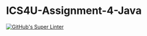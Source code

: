 # ICS4U-Assignment-4-Java
[![GitHub's Super Linter](https://github.com/Myles-Trump/ICS4U-Assignment-4-Java/workflows/GitHub's%20Super%20Linter/badge.svg)](https://github.com/Myles-Trump/ICS4U-Assignment-4-Java/actions)
